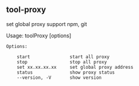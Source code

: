 ## tool-proxy

set global proxy
support npm, git

Usage: toolProxy [options]

    Options:

        start               start all proxy
        stop                stop all proxy
        set xx.xx.xx.xx     set global proxy address
        status              show proxy status
        --version, -V       show version